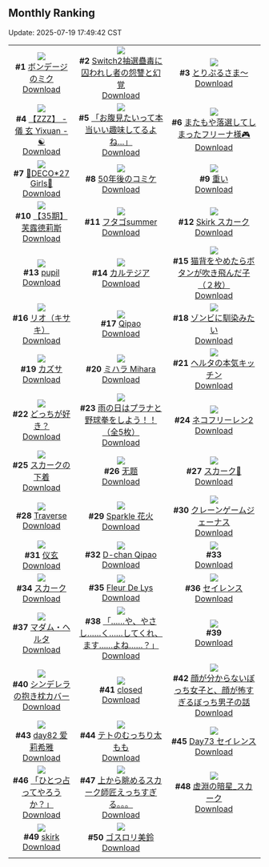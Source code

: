 ## Monthly Ranking
Update: 2025-07-19 17:49:42 CST

|      |      |      |
| :----: | :----: | :----: |
| ![](https://i.pixiv.re/c/240x480/img-master/img/2025/06/21/00/00/22/131784405_p0_master1200.jpg)<br>**#1** [ボンデージのミク](https://www.pixiv.net/artworks/131784405)<br>[Download](https://i.pixiv.re/img-original/img/2025/06/21/00/00/22/131784405_p0.png) | ![](https://i.pixiv.re/c/240x480/img-master/img/2025/06/21/21/30/02/131817584_p0_master1200.jpg)<br>**#2** [Switch2抽選蠱毒に囚われし者の怨讐と幻覚](https://www.pixiv.net/artworks/131817584)<br>[Download](https://i.pixiv.re/img-original/img/2025/06/21/21/30/02/131817584_p0.jpg) | ![](https://i.pixiv.re/c/240x480/img-master/img/2025/06/21/00/18/56/131785540_p0_master1200.jpg)<br>**#3** [とりぷるさま〜](https://www.pixiv.net/artworks/131785540)<br>[Download](https://i.pixiv.re/img-original/img/2025/06/21/00/18/56/131785540_p0.png) |
| ![](https://i.pixiv.re/c/240x480/img-master/img/2025/06/21/10/55/57/131798091_p0_master1200.jpg)<br>**#4** [【ZZZ】 - 儀 玄  Yixuan -  ☯](https://www.pixiv.net/artworks/131798091)<br>[Download](https://i.pixiv.re/img-original/img/2025/06/21/10/55/57/131798091_p0.png) | ![](https://i.pixiv.re/c/240x480/img-master/img/2025/06/21/00/07/36/131785042_p0_master1200.jpg)<br>**#5** [「お腹見たいって本当いい趣味してるよね…」](https://www.pixiv.net/artworks/131785042)<br>[Download](https://i.pixiv.re/img-original/img/2025/06/21/00/07/36/131785042_p0.png) | ![](https://i.pixiv.re/c/240x480/img-master/img/2025/06/21/20/11/23/131814095_p0_master1200.jpg)<br>**#6** [またもや落選してしまったフリーナ様🎮](https://www.pixiv.net/artworks/131814095)<br>[Download](https://i.pixiv.re/img-original/img/2025/06/21/20/11/23/131814095_p0.png) |
| ![](https://i.pixiv.re/c/240x480/img-master/img/2025/06/20/00/00/12/131749513_p0_master1200.jpg)<br>**#7** [💜DECO*27 Girls🩷](https://www.pixiv.net/artworks/131749513)<br>[Download](https://i.pixiv.re/img-original/img/2025/06/20/00/00/12/131749513_p0.jpg) | ![](https://i.pixiv.re/c/240x480/img-master/img/2025/06/22/03/58/06/131799736_p0_master1200.jpg)<br>**#8** [50年後のコミケ](https://www.pixiv.net/artworks/131799736)<br>[Download](https://i.pixiv.re/img-original/img/2025/06/22/03/58/06/131799736_p0.jpg) | ![](https://i.pixiv.re/c/240x480/img-master/img/2025/06/21/13/39/24/131802200_p0_master1200.jpg)<br>**#9** [重い](https://www.pixiv.net/artworks/131802200)<br>[Download](https://i.pixiv.re/img-original/img/2025/06/21/13/39/24/131802200_p0.jpg) |
| ![](https://i.pixiv.re/c/240x480/img-master/img/2025/06/21/11/18/13/131798642_p0_master1200.jpg)<br>**#10** [【35期】芙露德莉斯](https://www.pixiv.net/artworks/131798642)<br>[Download](https://i.pixiv.re/img-original/img/2025/06/21/11/18/13/131798642_p0.jpg) | ![](https://i.pixiv.re/c/240x480/img-master/img/2025/06/21/18/15/14/131809876_p0_master1200.jpg)<br>**#11** [フタゴsummer](https://www.pixiv.net/artworks/131809876)<br>[Download](https://i.pixiv.re/img-original/img/2025/06/21/18/15/14/131809876_p0.jpg) | ![](https://i.pixiv.re/c/240x480/img-master/img/2025/06/21/22/42/29/131820881_p0_master1200.jpg)<br>**#12** [Skirk  スカーク](https://www.pixiv.net/artworks/131820881)<br>[Download](https://i.pixiv.re/img-original/img/2025/06/21/22/42/29/131820881_p0.png) |
| ![](https://i.pixiv.re/c/240x480/img-master/img/2025/06/19/00/00/11/131715282_p0_master1200.jpg)<br>**#13** [pupil](https://www.pixiv.net/artworks/131715282)<br>[Download](https://i.pixiv.re/img-original/img/2025/06/19/00/00/11/131715282_p0.jpg) | ![](https://i.pixiv.re/c/240x480/img-master/img/2025/06/21/00/08/44/131785085_p0_master1200.jpg)<br>**#14** [カルテジア](https://www.pixiv.net/artworks/131785085)<br>[Download](https://i.pixiv.re/img-original/img/2025/06/21/00/08/44/131785085_p0.jpg) | ![](https://i.pixiv.re/c/240x480/img-master/img/2025/06/21/18/39/02/131810639_p0_master1200.jpg)<br>**#15** [猫背をやめたらボタンが吹き飛んだ子（２枚）](https://www.pixiv.net/artworks/131810639)<br>[Download](https://i.pixiv.re/img-original/img/2025/06/21/18/39/02/131810639_p0.jpg) |
| ![](https://i.pixiv.re/c/240x480/img-master/img/2025/06/21/07/20/53/131793943_p0_master1200.jpg)<br>**#16** [リオ（キサキ）](https://www.pixiv.net/artworks/131793943)<br>[Download](https://i.pixiv.re/img-original/img/2025/06/21/07/20/53/131793943_p0.png) | ![](https://i.pixiv.re/c/240x480/img-master/img/2025/06/19/00/00/51/131715482_p0_master1200.jpg)<br>**#17** [Qipao](https://www.pixiv.net/artworks/131715482)<br>[Download](https://i.pixiv.re/img-original/img/2025/06/19/00/00/51/131715482_p0.png) | ![](https://i.pixiv.re/c/240x480/img-master/img/2025/06/21/01/43/58/131788382_p0_master1200.jpg)<br>**#18** [ゾンビに馴染みたい](https://www.pixiv.net/artworks/131788382)<br>[Download](https://i.pixiv.re/img-original/img/2025/06/21/01/43/58/131788382_p0.png) |
| ![](https://i.pixiv.re/c/240x480/img-master/img/2025/06/21/00/05/19/131784929_p0_master1200.jpg)<br>**#19** [カズサ](https://www.pixiv.net/artworks/131784929)<br>[Download](https://i.pixiv.re/img-original/img/2025/06/21/00/05/19/131784929_p0.jpg) | ![](https://i.pixiv.re/c/240x480/img-master/img/2025/06/22/12/34/02/131841910_p0_master1200.jpg)<br>**#20** [ミハラ Mihara](https://www.pixiv.net/artworks/131841910)<br>[Download](https://i.pixiv.re/img-original/img/2025/06/22/12/34/02/131841910_p0.jpg) | ![](https://i.pixiv.re/c/240x480/img-master/img/2025/06/21/20/45/13/131815462_p0_master1200.jpg)<br>**#21** [ヘルタの本気キッチン](https://www.pixiv.net/artworks/131815462)<br>[Download](https://i.pixiv.re/img-original/img/2025/06/21/20/45/13/131815462_p0.jpg) |
| ![](https://i.pixiv.re/c/240x480/img-master/img/2025/06/21/01/39/41/131788298_p0_master1200.jpg)<br>**#22** [どっちが好き？](https://www.pixiv.net/artworks/131788298)<br>[Download](https://i.pixiv.re/img-original/img/2025/06/21/01/39/41/131788298_p0.jpg) | ![](https://i.pixiv.re/c/240x480/img-master/img/2025/06/22/11/00/06/131839117_p0_master1200.jpg)<br>**#23** [雨の日はプラナと野球拳をしよう！！（全5枚）](https://www.pixiv.net/artworks/131839117)<br>[Download](https://i.pixiv.re/img-original/img/2025/06/22/11/00/06/131839117_p0.jpg) | ![](https://i.pixiv.re/c/240x480/img-master/img/2025/06/23/00/00/10/131867847_p0_master1200.jpg)<br>**#24** [ネコフリーレン2](https://www.pixiv.net/artworks/131867847)<br>[Download](https://i.pixiv.re/img-original/img/2025/06/23/00/00/10/131867847_p0.png) |
| ![](https://i.pixiv.re/c/240x480/img-master/img/2025/06/22/00/00/23/131824273_p0_master1200.jpg)<br>**#25** [スカークの下着](https://www.pixiv.net/artworks/131824273)<br>[Download](https://i.pixiv.re/img-original/img/2025/06/22/00/00/23/131824273_p0.png) | ![](https://i.pixiv.re/c/240x480/img-master/img/2025/06/19/12/24/10/131729082_p0_master1200.jpg)<br>**#26** [无题](https://www.pixiv.net/artworks/131729082)<br>[Download](https://i.pixiv.re/img-original/img/2025/06/19/12/24/10/131729082_p0.png) | ![](https://i.pixiv.re/c/240x480/img-master/img/2025/06/19/01/02/47/131717936_p0_master1200.jpg)<br>**#27** [スカーク🎨](https://www.pixiv.net/artworks/131717936)<br>[Download](https://i.pixiv.re/img-original/img/2025/06/19/01/02/47/131717936_p0.jpg) |
| ![](https://i.pixiv.re/c/240x480/img-master/img/2025/06/22/02/27/21/131827185_p0_master1200.jpg)<br>**#28** [Traverse](https://www.pixiv.net/artworks/131827185)<br>[Download](https://i.pixiv.re/img-original/img/2025/06/22/02/27/21/131827185_p0.png) | ![](https://i.pixiv.re/c/240x480/img-master/img/2025/06/21/14/55/26/131804117_p0_master1200.jpg)<br>**#29** [Sparkle 花火](https://www.pixiv.net/artworks/131804117)<br>[Download](https://i.pixiv.re/img-original/img/2025/06/21/14/55/26/131804117_p0.jpg) | ![](https://i.pixiv.re/c/240x480/img-master/img/2025/06/20/22/00/06/131779336_p0_master1200.jpg)<br>**#30** [クレーンゲームジェーナス](https://www.pixiv.net/artworks/131779336)<br>[Download](https://i.pixiv.re/img-original/img/2025/06/20/22/00/06/131779336_p0.jpg) |
| ![](https://i.pixiv.re/c/240x480/img-master/img/2025/06/21/00/48/21/131786694_p0_master1200.jpg)<br>**#31** [仪玄](https://www.pixiv.net/artworks/131786694)<br>[Download](https://i.pixiv.re/img-original/img/2025/06/21/00/48/21/131786694_p0.jpg) | ![](https://i.pixiv.re/c/240x480/img-master/img/2025/06/23/16/08/26/131886533_p0_master1200.jpg)<br>**#32** [D-chan Qipao](https://www.pixiv.net/artworks/131886533)<br>[Download](https://i.pixiv.re/img-original/img/2025/06/23/16/08/26/131886533_p0.jpg) | ![](https://s.pximg.net/common/images/limit_unviewable_s.png)<br>**#33** [](https://www.pixiv.net/artworks/131774567)<br>[Download](https://s.pximg.net/common/images/limit_unviewable_s.png) |
| ![](https://i.pixiv.re/c/240x480/img-master/img/2025/06/20/13/57/00/131765057_p0_master1200.jpg)<br>**#34** [スカーク](https://www.pixiv.net/artworks/131765057)<br>[Download](https://i.pixiv.re/img-original/img/2025/06/20/13/57/00/131765057_p0.jpg) | ![](https://i.pixiv.re/c/240x480/img-master/img/2025/06/21/00/00/10/131784296_p0_master1200.jpg)<br>**#35** [Fleur De Lys](https://www.pixiv.net/artworks/131784296)<br>[Download](https://i.pixiv.re/img-original/img/2025/06/21/00/00/10/131784296_p0.jpg) | ![](https://i.pixiv.re/c/240x480/img-master/img/2025/06/20/03/36/00/131755203_p0_master1200.jpg)<br>**#36** [セイレンス](https://www.pixiv.net/artworks/131755203)<br>[Download](https://i.pixiv.re/img-original/img/2025/06/20/03/36/00/131755203_p0.jpg) |
| ![](https://i.pixiv.re/c/240x480/img-master/img/2025/06/20/19/30/02/131773166_p0_master1200.jpg)<br>**#37** [マダム・ヘルタ](https://www.pixiv.net/artworks/131773166)<br>[Download](https://i.pixiv.re/img-original/img/2025/06/20/19/30/02/131773166_p0.jpg) | ![](https://i.pixiv.re/c/240x480/img-master/img/2025/06/23/18/10/22/131889788_p0_master1200.jpg)<br>**#38** [「……や、やさし……く……してくれ、ます……よね……？」](https://www.pixiv.net/artworks/131889788)<br>[Download](https://i.pixiv.re/img-original/img/2025/06/23/18/10/22/131889788_p0.jpg) | ![](https://s.pximg.net/common/images/limit_unviewable_s.png)<br>**#39** [](https://www.pixiv.net/artworks/131861903)<br>[Download](https://s.pximg.net/common/images/limit_unviewable_s.png) |
| ![](https://i.pixiv.re/c/240x480/img-master/img/2025/06/21/02/25/14/131789364_p0_master1200.jpg)<br>**#40** [シンデレラの抱き枕カバー](https://www.pixiv.net/artworks/131789364)<br>[Download](https://i.pixiv.re/img-original/img/2025/06/21/02/25/14/131789364_p0.jpg) | ![](https://i.pixiv.re/c/240x480/img-master/img/2025/06/21/09/56/24/131796792_p0_master1200.jpg)<br>**#41** [closed](https://www.pixiv.net/artworks/131796792)<br>[Download](https://i.pixiv.re/img-original/img/2025/06/21/09/56/24/131796792_p0.png) | ![](https://i.pixiv.re/c/240x480/img-master/img/2025/07/19/11/32/28/131786166_p0_master1200.jpg)<br>**#42** [顔が分からないぼっち女子と、顔が怖すぎるぼっち男子の話](https://www.pixiv.net/artworks/131786166)<br>[Download](https://i.pixiv.re/img-original/img/2025/07/19/11/32/28/131786166_p0.jpg) |
| ![](https://i.pixiv.re/c/240x480/img-master/img/2025/06/21/19/21/06/131812067_p0_master1200.jpg)<br>**#43** [day82 爱莉希雅](https://www.pixiv.net/artworks/131812067)<br>[Download](https://i.pixiv.re/img-original/img/2025/06/21/19/21/06/131812067_p0.jpg) | ![](https://i.pixiv.re/c/240x480/img-master/img/2025/06/19/00/00/11/131715276_p0_master1200.jpg)<br>**#44** [テトのむっちり太もも](https://www.pixiv.net/artworks/131715276)<br>[Download](https://i.pixiv.re/img-original/img/2025/06/19/00/00/11/131715276_p0.png) | ![](https://i.pixiv.re/c/240x480/img-master/img/2025/06/21/03/33/42/131790586_p0_master1200.jpg)<br>**#45** [Day73 セイレンス](https://www.pixiv.net/artworks/131790586)<br>[Download](https://i.pixiv.re/img-original/img/2025/06/21/03/33/42/131790586_p0.jpg) |
| ![](https://i.pixiv.re/c/240x480/img-master/img/2025/06/20/00/01/02/131749766_p0_master1200.jpg)<br>**#46** [「ひとつ占ってやろうか？」](https://www.pixiv.net/artworks/131749766)<br>[Download](https://i.pixiv.re/img-original/img/2025/06/20/00/01/02/131749766_p0.png) | ![](https://i.pixiv.re/c/240x480/img-master/img/2025/06/22/19/00/10/131854038_p0_master1200.jpg)<br>**#47** [上から眺めるスカーク師匠えっちすぎる。。。](https://www.pixiv.net/artworks/131854038)<br>[Download](https://i.pixiv.re/img-original/img/2025/06/22/19/00/10/131854038_p0.jpg) | ![](https://i.pixiv.re/c/240x480/img-master/img/2025/06/19/00/19/08/131716466_p0_master1200.jpg)<br>**#48** [虚淵の暗星_スカーク](https://www.pixiv.net/artworks/131716466)<br>[Download](https://i.pixiv.re/img-original/img/2025/06/19/00/19/08/131716466_p0.png) |
| ![](https://i.pixiv.re/c/240x480/img-master/img/2025/06/21/01/26/25/131787908_p0_master1200.jpg)<br>**#49** [skirk](https://www.pixiv.net/artworks/131787908)<br>[Download](https://i.pixiv.re/img-original/img/2025/06/21/01/26/25/131787908_p0.png) | ![](https://i.pixiv.re/c/240x480/img-master/img/2025/06/22/20/18/21/131828393_p0_master1200.jpg)<br>**#50** [ゴスロリ美鈴](https://www.pixiv.net/artworks/131828393)<br>[Download](https://i.pixiv.re/img-original/img/2025/06/22/20/18/21/131828393_p0.jpg) |
|      |
